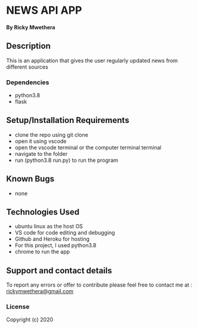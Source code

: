 # NEWS API APP

#### By Ricky Mwethera

## Description
This is an application that gives the user regularly updated news from different sources

### Dependencies
* python3.8
* flask

## Setup/Installation Requirements
* clone the repo using git clone
* open it using vscode
* open the vscode terminal or the computer terminal terminal
* navigate to the folder
* run (python3.8 run.py) to run the program
## Known Bugs
* none

## Technologies Used
* ubuntu linux as the host OS
* VS code for code editing and debugging
* Github and Heroku for hosting
* For this project, I used python3.8
* chrome to run the app
## Support and contact details
To report any errors or offer to contribute please feel free to contact me at : rickymwethera@gmail.com
### License
Copyright (c) 2020